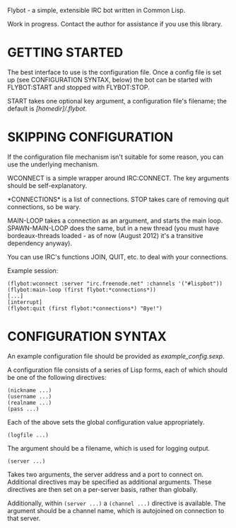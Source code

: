Flybot - a simple, extensible IRC bot written in Common Lisp.

Work in progress.  Contact the author for assistance if you use this library.

# GETTING STARTED

The best interface to use is the configuration file.  Once a config file is
set up (see CONFIGURATION SYNTAX, below) the bot can be started with FLYBOT:START
and stopped with FLYBOT:STOP.

START takes one optional key argument, a configuration file's filename;
the default is *[homedir]/.flybot*.

# SKIPPING CONFIGURATION

If the configuration file mechanism isn't suitable for some reason, you can
use the underlying mechanism.

WCONNECT is a simple wrapper around IRC:CONNECT.  The key arguments should
be self-explanatory.

\*CONNECTIONS\* is a list of connections.  STOP takes care of removing quit connections,
so be wary.

MAIN-LOOP takes a connection as an argument, and starts the main loop.  SPAWN-MAIN-LOOP
does the same, but in a new thread (you must have bordeaux-threads loaded - as of now
(August 2012) it's a transitive dependency anyway).

You can use IRC's functions JOIN, QUIT, etc. to deal with your connections.

Example session:

    (flybot:wconnect :server "irc.freenode.net" :channels '("#lispbot"))
    (flybot:main-loop (first flybot:*connections*))
    [...]
    [interrupt]
    (flybot:quit (first flybot:*connections*) "Bye!")

# CONFIGURATION SYNTAX

An example configuration file should be provided as *example_config.sexp*.

A configuration file consists of a series of Lisp forms,
each of which should be one of the following directives:

    (nickname ...)
    (username ...)
    (realname ...)
    (pass ...)

Each of the above sets the global configuration value appropriately.

    (logfile ...)

The argument should be a filename, which is used for logging output.

    (server ...)

Takes two arguments, the server address and a port to connect on.
Additional directives may be specified as additional arguments.  These
directives are then set on a per-server basis, rather than globally.

Additionally, within `(server ...)` a `(channel ...)` directive is available.
The argument should be a channel name, which is autojoined on connection
to that server.